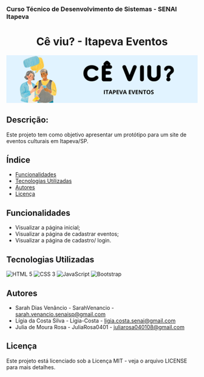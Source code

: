 ### Curso Técnico de Desenvolvimento de Sistemas - SENAI Itapeva
<h1 align="center">Cê viu? - Itapeva Eventos</h1>

![Imagem de capa](/assets/readme/ITAPEVA%20EVENTOS.png)

## Descrição:
Este projeto tem como objetivo apresentar um protótipo para um site de eventos culturais em Itapeva/SP.
## Índice
* [Funcionalidades](#funcionalidades)
* [Tecnologias Utilizadas](#tecnologias-utilizadas)
* [Autores](#autores)
* [Licença](#licença)
## Funcionalidades
 - Visualizar a página inicial;
 - Visualizar a página de cadastrar eventos;
 - Visualizar a página de cadastro/ login.
## Tecnologias Utilizadas
 ![HTML 5](https://img.shields.io/badge/HTML5-E34F26?style=for-the-badge&logo=html5&logoColor=white)
 ![CSS 3](https://img.shields.io/badge/CSS3-1572B6?style=for-the-badge&logo=css3&logoColor=white)
 ![JavaScript](https://img.shields.io/badge/JavaScript-323330?style=for-the-badge&logo=javascript&logoColor=F7DF1E)
 ![Bootstrap](https://img.shields.io/badge/Bootstrap-563D7C?style=for-the-badge&logo=bootstrap&logoColor=white)
## Autores
- Sarah Dias Venâncio - SarahVenancio - sarah.venancio.senaisp@gmail.com
- Lígia da Costa Silva - Ligia-Costa - ligia.costa.senai@gmail.com
- Julia de Moura Rosa - JuliaRosa0401 - juliarosa040108@gmail.com
## Licença
Este projeto está licenciado sob a Licença MIT - veja o arquivo LICENSE para mais detalhes.